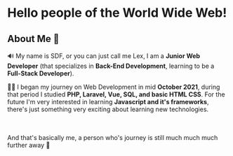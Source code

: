 # Hello people of the World Wide Web!
## About Me :boy:
:loud_sound: My name is SDF, or you can just call me Lex, I am a **Junior Web Developer** (that specializes in **Back-End Development**, learning to be a **Full-Stack Developer**).  

:man_technologist: I began my journey on Web Development in mid **October 2021**, during that period I studied **PHP, Laravel, Vue, SQL, and basic HTML CSS**. For the future I'm very interested in learning **Javascript and it's frameworks**, there's just something very exciting about learning new technologies.

</br></br>
And that's basically me, a person who's journey is still much much much further away :rocket:


